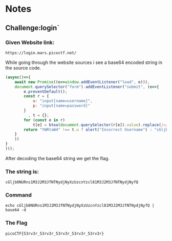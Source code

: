 # Notes

## Challenge:login`

### Given Website link:

```
https://login.mars.picoctf.net/
```

While going through the website sources i see a base64 encoded string in the source code.

```JavaScript
(async()=>{
    await new Promise((e=>window.addEventListener("load", e))),
    document.querySelector("form").addEventListener("submit", (e=>{
        e.preventDefault();
        const r = {
            u: "input[name=username]",
            p: "input[name=password]"
        }
          , t = {};
        for (const e in r)
            t[e] = btoa(document.querySelector(r[e]).value).replace(/=/g, "");
        return "YWRtaW4" !== t.u ? alert("Incorrect Username") : "cGljb0NURns1M3J2M3JfNTNydjNyXzUzcnYzcl81M3J2M3JfNTNydjNyfQ" !== t.p ? alert("Incorrect Password") : void alert(`Correct Password! Your flag is ${atob(t.p)}.`)
    }
    ))
}
)();
```

After decoding the base64 string we get the flag.

### The string is:

```
cGljb0NURns1M3J2M3JfNTNydjNyXzUzcnYzcl81M3J2M3JfNTNydjNyfQ
```

### Command

```
echo cGljb0NURns1M3J2M3JfNTNydjNyXzUzcnYzcl81M3J2M3JfNTNydjNyfQ | base64 -d
```

### The Flag

```
picoCTF{53rv3r_53rv3r_53rv3r_53rv3r_53rv3r}
```
